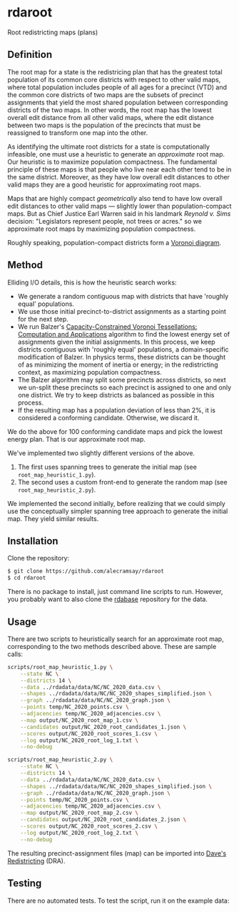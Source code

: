 # rdaroot

Root redistricting maps (plans)

## Definition

The root map for a state is the redistricing plan that has the greatest total population 
of its common core districts with respect to other valid maps, where
total population includes people of all ages for a precinct (VTD) and
the common core districts of two maps are the subsets of precinct assignments 
that yield the most shared population between corresponding districts of the two maps.
In other words, the root map has the lowest overall edit distance from all other valid maps, 
where the edit distance between two maps is the population of the precincts 
that must be reassigned to transform one map into the other. 

As identifying the ultimate root districts for a state is computationally infeasible, 
one must use a heuristic to generate an *approximate* root map. 
Our heuristic is to maximize population compactness.
The fundamental principle of these maps is that people who live near each other 
tend to be in the same district. 
Moreover, as they have low overall edit distances to other valid maps 
they are a good heuristic for approximating root maps. 

Maps that are highly compact *geometrically* also tend to have low overall edit distances to other valid maps 
&#8212; slightly lower than population-compact maps. 
But as Chief Justice Earl Warren said in his landmark *Reynold v. Sims* decision:
"Legislators represent people, not trees or acres." 
so we approximate root maps by maximizing population compactness.

Roughly speaking, population-compact districts form a 
[Voronoi diagram](https://en.wikipedia.org/wiki/Voronoi_diagram).

## Method

Elliding I/O details, this is how the heuristic search works:

-   We generate a random contiguous map with districts that have 'roughly equal' populations.
-   We use those initial precinct-to-district assignments as a starting point for the next step.
-   We run Balzer\'s 
    [Capacity-Constrained Voronoi Tessellations: Computation and Applications](http://nbn-resolving.de/urn:nbn:de:bsz:352-opus-84645) 
    algorithm to find the lowest energy set of assignments given the initial assignments.
    In this process, we keep districts contiguous with 'roughly equal' populations, 
    a domain-specific modification of Balzer.
    In physics terms, these districts can be thought of as minimizing the moment of inertia or energy; 
    in the redistricting context, as maximizing population compactness. 
-   The Balzer algorithm may split some precincts across districts,
    so next we un-split these precincts so each precinct is assigned to one and only one district.
    We try to keep districts as balanced as possible in this process.
-   If the resulting map has a population deviation of less than 2%,
    it is considered a conforming candidate.
    Otherwise, we discard it.

We do the above for 100 conforming candidate maps and pick the lowest energy plan.
That is our approximate root map.

We've implemented two slightly different versions of the above.

1. The first uses spanning trees to generate the initial map (see `root_map_heuristic_1.py`).
2. The second uses a custom front-end to generate the random map (see `root_map_heuristic_2.py`).

We implemented the second initially, before realizing that we could simply use the 
conceptually simpler spanning tree approach to generate the initial map.
They yield similar results. 

## Installation

Clone the repository:

```bash
$ git clone https://github.com/alecramsay/rdaroot
$ cd rdaroot
```

There is no package to install, just command line scripts to run.
However, you probably want to also clone the [rdabase](https://github.com/alecramsay/rdabase) repository
for the data.

## Usage

There are two scripts to heuristically search for an approximate root map,
corresponding to the two methods described above.
These are sample calls:

```bash
scripts/root_map_heuristic_1.py \
    --state NC \
    --districts 14 \
    --data ../rdadata/data/NC/NC_2020_data.csv \
    --shapes ../rdadata/data/NC/NC_2020_shapes_simplified.json \
    --graph ../rdadata/data/NC/NC_2020_graph.json \
    --points temp/NC_2020_points.csv \
    --adjacencies temp/NC_2020_adjacencies.csv \
    --map output/NC_2020_root_map_1.csv \
    --candidates output/NC_2020_root_candidates_1.json \
    --scores output/NC_2020_root_scores_1.csv \
    --log output/NC_2020_root_log_1.txt \
    --no-debug
```

```bash
scripts/root_map_heuristic_2.py \
    --state NC \
    --districts 14 \
    --data ../rdadata/data/NC/NC_2020_data.csv \
    --shapes ../rdadata/data/NC/NC_2020_shapes_simplified.json \
    --graph ../rdadata/data/NC/NC_2020_graph.json \
    --points temp/NC_2020_points.csv \
    --adjacencies temp/NC_2020_adjacencies.csv \
    --map output/NC_2020_root_map_2.csv \
    --candidates output/NC_2020_root_candidates_2.json \
    --scores output/NC_2020_root_scores_2.csv \
    --log output/NC_2020_root_log_2.txt \
    --no-debug
```

The resulting precinct-assignment files (map) can be imported into [Dave's Redistricting](https://davesredistricting.org/) (DRA).

## Testing

There are no automated tests. To test the script, run it on the example data:
